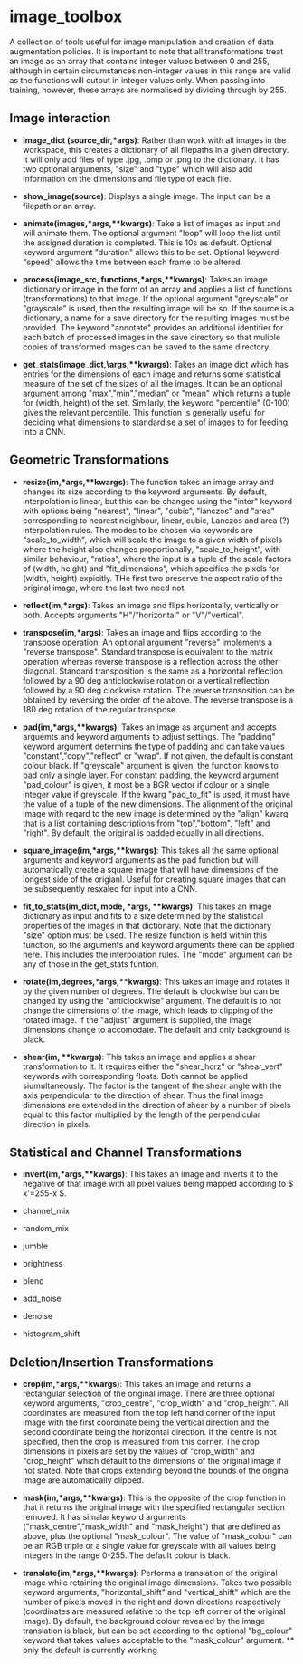 # image_toolbox

A collection of tools useful for image manipulation and creation of data augmentation policies. It is important to note that all transformations treat an image as an array that contains integer values between 0 and 255, although in certain circumstances non-integer values in this range are valid as the functions will output in integer values only. When passing into training, however, these arrays are normalised by dividing through by 255.

## Image interaction

- **image_dict (source_dir,\*args)**: Rather than work with all images in the workspace, this creates a dictionary of all filepaths in a given directory. It will only add files of type .jpg, .bmp or .png to the dictionary. It has two optional arguments, "size" and "type" which will also add information on the dimensions and file type of each file.

- **show_image(source)**: Displays a single image. The input can be a filepath or an array. 

- **animate(images,\*args,\*\*kwargs)**: Take a list of images as input and will animate them. The optional argument "loop" will loop the list until the assigned duration is completed. This is 10s as default. Optional keyword argument "duration" allows this to be set. Optional keyword "speed" allows the time between each frame to be altered. 

- **process(image_src, functions,\*args,\*\*kwargs)**: Takes an image dictionary or image in the form of an array and applies a list of functions (transformations) to that image. If the optional argument "greyscale" or "grayscale" is used, then the resulting image will be so. If the source is a dictionary, a name for a save directory for the resulting images must be provided. The keyword "annotate" provides an additional identifier for each batch of processed images in the save directory so that muliple copies of transformed images can be saved to the same directory.

- **get_stats(image_dict,\args,\*\*kwargs)**: Takes an image dict which has entries for the dimensions of each image and returns some statistical measure of the set of the sizes of all the images. It can be an optional argument among "max","min","median" or "mean" which returns a tuple for (width, height) of the set. Similarly, the keyword "percentile" (0-100) gives the relevant percentile. This function is generally useful for deciding what dimensions to standardise a set of images to for feeding into a CNN.

## Geometric Transformations

- **resize(im,\*args,\*\*kwargs)**: The function takes an image array and changes its size according to the keyword arguments. By default, interpolation is linear, but this can be changed using the "inter" keyword with options being "nearest", "linear", "cubic", "lanczos" and "area" corresponding to nearest neighbour, linear, cubic, Lanczos and area (?) interpolation rules. The modes to be chosen via keywords are "scale_to_width", which will scale the image to a given width of pixels where the height also changes proportionally, "scale_to_height", with similar behaviour, "ratios", where the input is a tuple of the scale factors of (width, height) and "fit_dimensions", which specifies the pixels for (width, height) expicitly. THe first two preserve the aspect ratio of the original image, where the last two need not. 

- **reflect(im,\*args)**: Takes an image and flips horizontally, vertically or both. Accepts arguments "H"/"horizontal" or "V"/"vertical".

- **transpose(im,\*args)**: Takes an image and flips according to the transpose operation.  An optional argument "reverse" implements a "reverse transpose". Standard transpose is equivalent to the matrix operation whereas reverse transpose is a reflection across the other diagonal. Standard transposition is the same as a horizontal reflection followed by a 90 deg anticlockwise rotation or a vertical reflection followed by a 90 deg clockwise rotation. The reverse transosition can be obtained by reversing the order of the above. The reverse transpose is a 180 deg rotation of the regular transpose.

- **pad(im,\*args,\*\*kwargs)**: Takes an image as argument and accepts arguemts and keyword arguments to adjust settings. The "padding" keyword argument determins the type of padding and can take values "constant","copy","reflect" or "wrap". If not given, the default is constant colour black. If "greyscale" argument is given, the function knows to pad only a single layer. For constant padding, the keyword argument "pad_colour" is given, it most be a BGR vector if colour or a single integer value if greyscale. If the kwarg "pad_to_fit" is used, it must have the value of a tuple of the new dimensions. The alignment of the original image with regard to the new image is determined by the "align" kwarg that is a list containing descriptions from "top","bottom", "left" and "right". By default, the original is padded equally in all directions. 

- **square_image(im,\*args,\*\*kwargs)**: This takes all the same optional arguments and keyword arguments as the pad function but will automatically create a square image that will have dimensions of the longest side of the origianl. Useful for creating square images that can be subsequently resxaled for input into a CNN.

- **fit_to_stats(im_dict, mode, \*args, \*\*kwargs)**: This takes an image dictionary as input and fits to a size determined by the statistical properties of the images in that dictionary. Note that the dictionary "size" option must be used. The resize function is held within this function, so the arguments and keyword arguments there can be applied here. This includes the interpolation rules. The "mode" argument can be any of those in the get_stats funtion. 

- **rotate(im,degrees,\*args,\*\*kwargs)**: This takes an image and rotates it by the given number of degrees. The default is clockwise but can be changed by using the "anticlockwise" argument. The default is to not change the dimensions of the image, which leads to clipping of the rotated image. If the "adjust" argument is supplied, the image dimensions change to accomodate. The default and only background is black.

- **shear(im, \*\*kwargs)**: This takes an image and applies a shear transformation to it. It requires either the "shear_horz" or "shear_vert" keywords with corresponding floats. Both cannot be applied siumultaneously. The factor is the tangent of the shear angle with the axis perpendicular to the direction of shear. Thus the final image dimensions are extended in the direction of shear by a number of pixels equal to this factor multiplied by the length of the perpendicular direction in pixels.


## Statistical and Channel Transformations

- **invert(im,\*args,\*\*kwargs)**: This takes an image and inverts it to the negative of that image with all pixel values being mapped according to $ x'=255-x $.

- channel_mix
- random_mix
- jumble
- brightness
- blend
- add_noise
- denoise
- histogram_shift

## Deletion/Insertion Transformations

- **crop(im,\*args,\*\*kwargs)**: This takes an image and returns a rectangular selection of the original image. There are three optional keyword arguments, "crop_centre", "crop_width" and "crop_height". All coordinates are measured from the top left hand corner of the input image with the first coordinate being the vertical direction and the second coordinate being the horizontal direction. If the centre is not specified, then the crop is measured from this corner. The crop dimensions in pixels are set by the values of "crop_width" and "crop_height" which default to the dimensions of the original image if not stated. Note that crops extending beyond the bounds of the original image are automatically clipped.

- **mask(im,\*args,\*\*kwargs)**: This is the opposite of the crop function in that it returns the original image with the specified rectangular section removed. It has simalar keyword arguments ("mask_centre","mask_width" and "mask_height") that are defined as above, plus the optional "mask_colour". The value of "mask_colour" can be an RGB triple or a single value for greyscale with all values being integers in the range 0-255. The default colour is black.

- **translate(im,\*args,\*\*kwargs)**: Performs a translation of the original image while retaining the original image dimensions. Takes two possible keyword arguments, "horizontal_shift" and "vertical_shift" which are the number of pixels moved in the right and down directions respectively (coordinates are measured relative to the top left corner of the original image). By default, the background colour revealed by the image translation is black, but can be set according to the optional "bg_colour" keyword that takes values acceptable to the "mask_colour" argument. ** only the default is currently working
